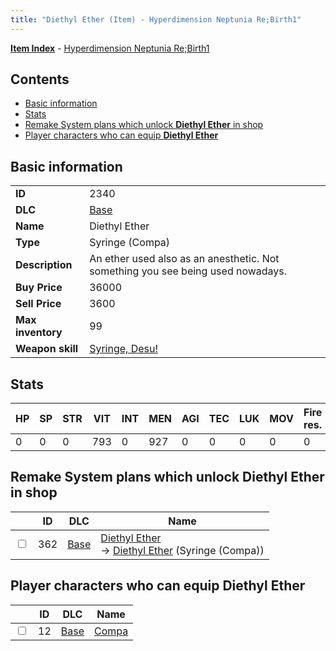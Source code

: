```yaml
---
title: "Diethyl Ether (Item) - Hyperdimension Neptunia Re;Birth1"
---
```


[**Item Index**](/neptunia/rb1/item/index.html) - [Hyperdimension Neptunia Re;Birth1](/neptunia/rb1)

## Contents

- [Basic information](#basic-information)
- [Stats](#stats)
- [Remake System plans which unlock **Diethyl Ether** in shop](#remake-system-plans-which-unlock-diethyl-ether-in-shop)
- [Player characters who can equip **Diethyl Ether**](#player-characters-who-can-equip-diethyl-ether)

## Basic information

|   |   |
| -- | -- |
| **ID** | 2340 |
| **DLC** | [Base](/neptunia/rb1/dlc/1-base.html) |
| **Name** | Diethyl Ether |
| **Type** | Syringe (Compa) |
| **Description** | An ether used also as an anesthetic. Not something you see being used nowadays. |
| **Buy Price** | 36000 |
| **Sell Price** | 3600 |
| **Max inventory** | 99 |
| **Weapon skill** | [Syringe, Desu!](/neptunia/rb1/skill/1-2002-syringe-desu.html) |

## Stats

| HP | SP | STR | VIT | INT | MEN | AGI | TEC | LUK | MOV | Fire res. | Ice res. | Wind res. | Lightning res. |
| -- | -- | --- | --- | --- | --- | --- | --- | --- | --- | --------- | -------- | --------- | -------------- |
| 0 | 0 | 0 | 793 | 0 | 927 | 0 | 0 | 0 | 0 | 0 | 0 | 0 | 0 |

## Remake System plans which unlock **Diethyl Ether** in shop

|    | ID | DLC | Name |
| -- | -- | --- | ---- |
| <input type="checkbox" id="rb1-remake-1-362" class="trackbox" /> | 362 | [Base](/neptunia/rb1/dlc/1-base.html) | [Diethyl Ether](/neptunia/rb1/remake/1-362-diethyl-ether.html)<br />→ [Diethyl Ether](/neptunia/rb1/item/1-2340-diethyl-ether.html) (Syringe (Compa)) |

## Player characters who can equip **Diethyl Ether**

|    | ID | DLC | Name |
| -- | -- | --- | ---- |
| <input type="checkbox" id="rb1-player-1-12" class="trackbox" /> | 12 | [Base](/neptunia/rb1/dlc/1-base.html) | [Compa](/neptunia/rb1/player/1-12-compa.html) |